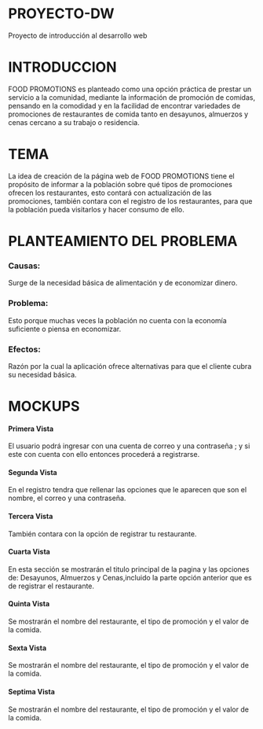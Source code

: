 # PROYECTO-DW
Proyecto  de introducción al desarrollo web
#  INTRODUCCION
FOOD PROMOTIONS es planteado como una opción práctica de prestar un servicio a la comunidad, mediante la información de promoción de comidas, pensando en la comodidad y en la facilidad de encontrar variedades de promociones de restaurantes de comida tanto en desayunos, almuerzos y cenas cercano a su trabajo o residencia.
# TEMA
La idea de creación de la página web de FOOD PROMOTIONS tiene el propósito de informar a la población
sobre qué tipos de promociones ofrecen los restaurantes, esto contará con actualización de las promociones,
también contara con el registro de los restaurantes, para que la población pueda visitarlos y hacer consumo de ello.

# PLANTEAMIENTO DEL PROBLEMA

### Causas:
Surge de la necesidad básica de alimentación y de economizar dinero.
### Problema:
Esto porque muchas veces la población no cuenta con la economía suficiente o piensa en economizar.
### Efectos:
Razón por la cual la aplicación ofrece alternativas para que el cliente cubra su necesidad básica.

# MOCKUPS
#### Primera Vista
El usuario podrá ingresar con una cuenta de correo y una contraseña ;
y si este con cuenta con ello entonces procederá a registrarse.


#### Segunda Vista
En el registro tendra que rellenar las opciones que le aparecen que son el nombre, el correo y una contraseña.


#### Tercera Vista
También contara con la opción de registrar tu restaurante.

#### Cuarta Vista
En esta sección se mostrarán el titulo principal de la pagina y las opciones de: Desayunos, Almuerzos y Cenas,incluido la parte opción anterior que es de registrar el restaurante.

#### Quinta Vista
Se mostrarán el nombre del restaurante, el tipo de promoción y el valor de la comida.


#### Sexta Vista
Se mostrarán el nombre del restaurante, el tipo de promoción y el valor de la comida.


#### Septima Vista
Se mostrarán el nombre del restaurante, el tipo de promoción y el valor de la comida.


